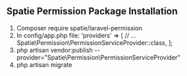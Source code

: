 ## Spatie Permission Package Installation

1) Composer require spatie/laravel-permission
2) In config/app.php file:
 	'providers' => [ // ...
  		  Spatie\Permission\PermissionServiceProvider::class, ];
3) php artisan vendor:publish --provider="Spatie\Permission\PermissionServiceProvider"
4) php artisan migrate


##